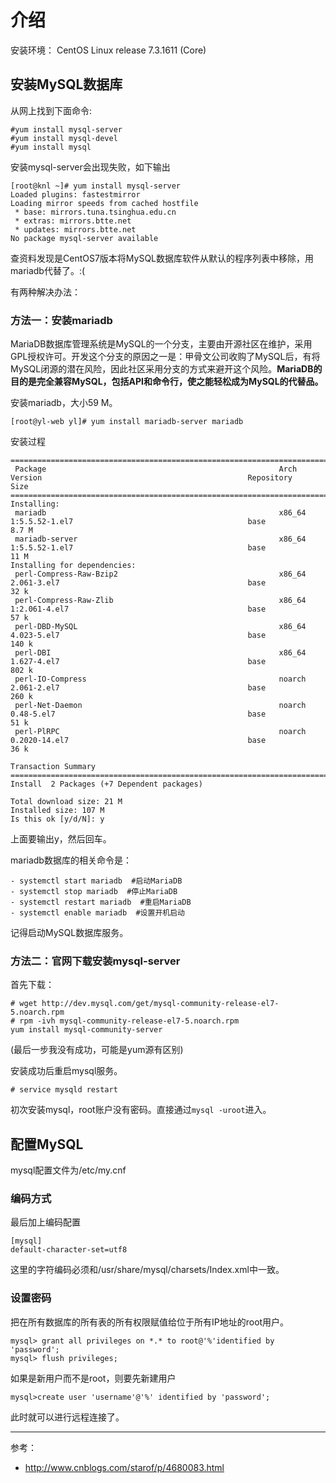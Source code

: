 # 介绍
安装环境： CentOS Linux release 7.3.1611 (Core)

## 安装MySQL数据库
从网上找到下面命令:

    #yum install mysql-server
    #yum install mysql-devel
    #yum install mysql

安装mysql-server会出现失败，如下输出

    [root@knl ~]# yum install mysql-server
    Loaded plugins: fastestmirror
    Loading mirror speeds from cached hostfile
     * base: mirrors.tuna.tsinghua.edu.cn
     * extras: mirrors.btte.net
     * updates: mirrors.btte.net
    No package mysql-server available

查资料发现是CentOS7版本将MySQL数据库软件从默认的程序列表中移除，用mariadb代替了。:(

有两种解决办法：
### 方法一：安装mariadb
MariaDB数据库管理系统是MySQL的一个分支，主要由开源社区在维护，采用GPL授权许可。开发这个分支的原因之一是：甲骨文公司收购了MySQL后，有将MySQL闭源的潜在风险，因此社区采用分支的方式来避开这个风险。**MariaDB的目的是完全兼容MySQL，包括API和命令行，使之能轻松成为MySQL的代替品。**

安装mariadb，大小59 M。

    [root@yl-web yl]# yum install mariadb-server mariadb 

安装过程
```
=========================================================================================================================================================================================================
 Package                                                    Arch                                      Version                                              Repository                               Size
=========================================================================================================================================================================================================
Installing:
 mariadb                                                    x86_64                                    1:5.5.52-1.el7                                       base                                    8.7 M
 mariadb-server                                             x86_64                                    1:5.5.52-1.el7                                       base                                     11 M
Installing for dependencies:
 perl-Compress-Raw-Bzip2                                    x86_64                                    2.061-3.el7                                          base                                     32 k
 perl-Compress-Raw-Zlib                                     x86_64                                    1:2.061-4.el7                                        base                                     57 k
 perl-DBD-MySQL                                             x86_64                                    4.023-5.el7                                          base                                    140 k
 perl-DBI                                                   x86_64                                    1.627-4.el7                                          base                                    802 k
 perl-IO-Compress                                           noarch                                    2.061-2.el7                                          base                                    260 k
 perl-Net-Daemon                                            noarch                                    0.48-5.el7                                           base                                     51 k
 perl-PlRPC                                                 noarch                                    0.2020-14.el7                                        base                                     36 k

Transaction Summary
=========================================================================================================================================================================================================
Install  2 Packages (+7 Dependent packages)

Total download size: 21 M
Installed size: 107 M
Is this ok [y/d/N]: y
```
上面要输出y，然后回车。

mariadb数据库的相关命令是：

    - systemctl start mariadb  #启动MariaDB
    - systemctl stop mariadb  #停止MariaDB
    - systemctl restart mariadb  #重启MariaDB
    - systemctl enable mariadb  #设置开机启动

记得启动MySQL数据库服务。

### 方法二：官网下载安装mysql-server

首先下载：
```
# wget http://dev.mysql.com/get/mysql-community-release-el7-5.noarch.rpm
# rpm -ivh mysql-community-release-el7-5.noarch.rpm
yum install mysql-community-server
```
(最后一步我没有成功，可能是yum源有区别)

安装成功后重启mysql服务。

    # service mysqld restart

初次安装mysql，root账户没有密码。直接通过`mysql -uroot`进入。


## 配置MySQL
mysql配置文件为/etc/my.cnf

### 编码方式
最后加上编码配置

    [mysql]
    default-character-set=utf8

这里的字符编码必须和/usr/share/mysql/charsets/Index.xml中一致。


### 设置密码
把在所有数据库的所有表的所有权限赋值给位于所有IP地址的root用户。

    mysql> grant all privileges on *.* to root@'%'identified by 'password';
    mysql> flush privileges;
如果是新用户而不是root，则要先新建用户

    mysql>create user 'username'@'%' identified by 'password';  
此时就可以进行远程连接了。


----------------
参考：
- http://www.cnblogs.com/starof/p/4680083.html


